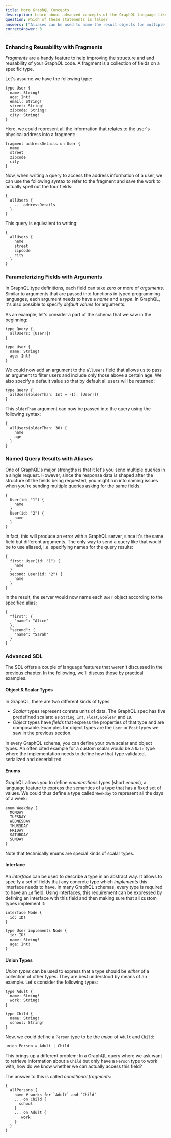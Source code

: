 ```yaml
---
title: More GraphQL Concepts
description: Learn about advanced concepts of the GraphQL language like fragments, query arguments and more SDL features 
question: Which of these statements is false?
answers: ["Aliases can be used to name the result objects for multiple queries", "Fragments are useful for the structure and reusability of your GraphQL code", "Every field in a GraphQL type can be associated with zero or more arguments", "GraphQL has a built-in Date type"]
correctAnswer: 3
---
```



### Enhancing Reusability with Fragments

_Fragments_ are a handy feature to help improving the structure and and reusability of your GraphQL code. A fragment is a collection of fields on a specific type.

Let's assume we have the following type:

```graphql(nocopy)
type User {
  name: String!
  age: Int!
  email: String!
  street: String!
  zipcode: String!
  city: String!
}
```

Here, we could represent all the information that relates to the user's physical address into a fragment:

```graphql(nocopy)
fragment addressDetails on User {
  name
  street
  zipcode
  city
}
```

Now, when writing a query to access the address information of a user, we can use the following syntax to refer to the fragment and save the work to actually spell out the four fields:

```graphql(nocopy)
{
  allUsers {
    ... addressDetails
  }
}
```

This query is equivalent to writing:

```graphql(nocopy)
{
  allUsers {
    name
    street
    zipcode
    city
  }
}
```

### Parameterizing Fields with Arguments

In GraphQL type definitions, each field can take zero or more of _arguments_. Similar to arguments that are passed into functions in typed programming languages, each argument needs to have a _name_ and a _type_. In GraphQL, it's also possible to specify _default values_ for arguments.

As an example, let's consider a part of the schema that we saw in the beginning:

```graphql(nocopy)
type Query {
  allUsers: [User!]!
}

type User {
  name: String!
  age: Int!
}
```

We could now add an argument to the `allUsers` field that allows us to pass an argument to filter users and include only those above a certain age. We also specify a default value so that by default all users will be returned:

```graphql(nocopy)
type Query {
  allUsers(olderThan: Int = -1): [User!]!
}
```

This `olderThan` argument can now be passed into the query using the following syntax:

```graphql(nocopy)
{
  allUsers(olderThan: 30) {
    name
    age
  }
}
```

### Named Query Results with Aliases

One of GraphQL's major strengths is that it let's you send multiple queries in a single request. However, since the response data is shaped after the structure of the fields being requested, you might run into naming issues when you're sending multiple queries asking for the same fields:

```graphql(nocopy)
{
  User(id: "1") {
    name
  }
  User(id: "2") {
    name
  }
}
```

In fact, this will produce an error with a GraphQL server, since it's the same field but different arguments. The only way to send a query like that would be to use aliased, i.e. specifying names for the query results:

```graphql(nocopy)
{
  first: User(id: "1") {
    name
  }
  second: User(id: "2") {
    name
  }
}
```

In the result, the server would now name each `User` object according to the specified alias:

```graphql(nocopy)
{
  "first": {
    "name": "Alice"
  },
  "second": {
    "name": "Sarah"
  }
}
```

### Advanced SDL

The SDL offers a couple of language features that weren't discussed in the previous chapter. In the following, we'll discuss those by practical examples.

#### Object & Scalar Types

In GraphQL, there are two different kinds of types.

- _Scalar_ types represent conrete units of data. The GraphQL spec has five predefined scalars: as `String`, `Int`, `Float`, `Boolean` and `ID`. 
- _Object_ types have _fields_ that express the properties of that type and are composable. Examples for object types are the `User` or `Post` types we saw in the previous section.

In every GraphQL schema, you can define your own scalar and object types. An often cited example for a custom scalar would be a `Date` type where the implementation needs to define how that type validated, serialized and deserialized.

#### Enums

GraphQL allows you to define _enumerations_ types (short _enums_), a language feature to express the semantics of a type that has a fixed set of values. We could thus define a type called `Weekday` to represent all the days of a week:

```graphql(nocopy)
enum Weekday {
  MONDAY
  TUESDAY
  WEDNESDAY
  THURSDAY
  FRIDAY
  SATURDAY
  SUNDAY
}
```

Note that technically enums are special kinds of scalar types.

#### Interface

An _interface_ can be used to describe a type in an abstract way. It allows to specify a set of fields that any concrete type which _implements_ this interface needs to have. In many GraphQL schemas, every type is required to have an `id` field. Using interfaces, this requirement can be expressed by defining an interface with this field and then making sure that all custom types implement it:

```graphql(nocopy)
interface Node {
  id: ID!
}

type User implements Node {
  id: ID!
  name: String!
  age: Int!
}
```

#### Union Types

_Union types_ can be used to express that a type should be _either_ of a collection of other types. They are best understood by means of an example. Let's consider the following types:

```graphql(nocopy)
type Adult {
  name: String!
  work: String!
}

type Child {
  name: String!
  school: String!
}
```  

Now, we could define a `Person` type to be the _union_ of `Adult` and `Child`:

```graphql(nocopy)
union Person = Adult | Child
```

This brings up a different problem: In a GraphQL query where we ask want to retrieve information about a `Child` but only have a `Person` type to work with, how do we know whether we can actually access this field?

The answer to this is called _conditional fragments_:

```graphql(nocopy)
{
  allPersons {
    name # works for `Adult` and `Child`
    ... on Child {
      school
    }
    ... on Adult {
       work
    }
  }
}
``` 

